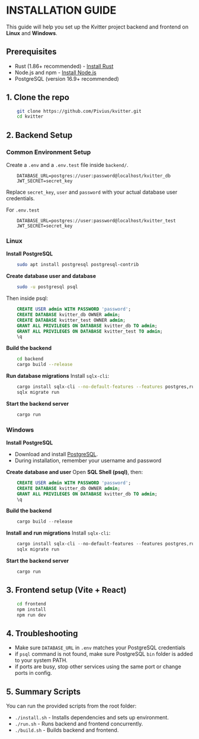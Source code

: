 # INSTALLATION GUIDE

This guide will help you set up the Kvitter project backend and frontend on **Linux** and **Windows**.

## Prerequisites

- Rust (1.86+ recommended) - [Install Rust](https://rustup.rs/)
- Node.js and npm - [Install Node.js](https://nodejs.org/)
- PostgreSQL (version 16.9+ recommended)

## 1. Clone the repo

```bash
	git clone https://github.com/Pivius/kvitter.git
	cd kvitter
```

## 2. Backend Setup

### Common Environment Setup

Create a `.env` and a `.env.test` file inside `backend/`.
```env
	DATABASE_URL=postgres://user:password@localhost/kvitter_db
	JWT_SECRET=secret_key
```
Replace `secret_key`, `user` and `password` with your actual database user credentials.

For `.env.test`
```env
	DATABASE_URL=postgres://user:password@localhost/kvitter_test
	JWT_SECRET=secret_key
```

### Linux

**Install PostgreSQL**
```bash
	sudo apt install postgresql postgresql-contrib
```

**Create database user and database**
```bash
	sudo -u postgresql psql
```
Then inside psql:
```sql
	CREATE USER admin WITH PASSWORD 'password';
	CREATE DATABASE kvitter_db OWNER admin;
	CREATE DATABASE kvitter_test OWNER admin;
	GRANT ALL PRIVILEGES ON DATABASE kvitter_db TO admin;
	GRANT ALL PRIVILEGES ON DATABASE kvitter_test TO admin;
	\q
```

**Build the backend**
```bash
	cd backend
	cargo build --release
```

**Run database migrations**
Install `sqlx-cli`:
```bash
	cargo install sqlx-cli --no-default-features --features postgres,rustls
	sqlx migrate run
```

**Start the backend server**
```bash
	cargo run
```

### Windows

**Install PostgreSQL**
- Download and install [PostgreSQL](https://www.postgresql.org/download/windows/).
- During installation, remember your username and password

**Create database and user**
Open **SQL Shell (psql)**, then:
```sql
	CREATE USER admin WITH PASSWORD 'password';
	CREATE DATABASE kvitter_db OWNER admin;
	GRANT ALL PRIVILEGES ON DATABASE kvitter_db TO admin;
	\q
```

**Build the backend**
```powershell
	cargo build --release
```

**Install and run migrations**
Install `sqlx-cli`:
```powershell
	cargo install sqlx-cli --no-default-features --features postgres,rustls
	sqlx migrate run
```

**Start the backend server**
```powershell
	cargo run
```

## 3. Frontend setup (Vite + React)

```bash
	cd frontend
	npm install
	npm run dev
```

## 4. Troubleshooting

- Make sure `DATABASE_URL` in `.env` matches your PostgreSQL credentials
- if `psql` command is not found, make sure PostgreSQL `bin` folder is added to your system PATH.
- if ports are busy, stop other services using the same port or change ports in config.

## 5. Summary Scripts

You can run the provided scripts from the root folder:
- `./install.sh` - Installs dependencies and sets up environment.
- `./run.sh` - Runs backend and frontend concurrently.
- `./build.sh` - Builds backend and frontend.